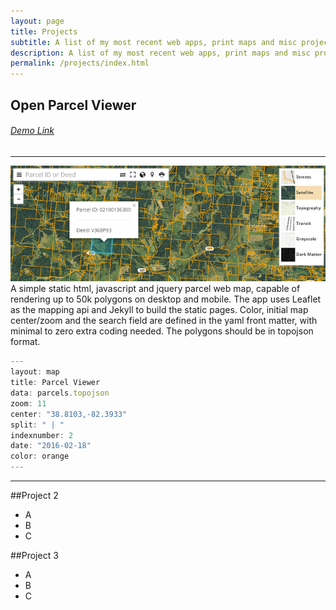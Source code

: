 ```yaml
---
layout: page
title: Projects
subtitle: A list of my most recent web apps, print maps and misc projects.
description: A list of my most recent web apps, print maps and misc projects hosted on getBounds by Malcolm Meyer.
permalink: /projects/index.html
---
```

<h2>Open Parcel Viewer</h2>
<h6><a href="https://ovrdc.github.io/parcel-viewer">Demo Link</a></h6>
<hr />
<div class="col-md-6">
<img src="/images/parcel-img.png" />
</div>
<div class="col-md-6">
A simple static html, javascript and jquery parcel web map, capable of rendering up to 50k polygons on desktop and mobile. The app uses Leaflet as the mapping api and Jekyll to build the static pages. Color, initial map center/zoom and the search field are defined in the yaml front matter, with minimal to zero extra coding needed. The polygons should be in topojson format.
</div>

```javascript
---
layout: map
title: Parcel Viewer
data: parcels.topojson
zoom: 11
center: "38.8103,-82.3933"
split: " | "
indexnumber: 2
date: "2016-02-18"
color: orange
---
```

***

##Project 2
 - A
 - B
 - C

##Project 3
 - A
 - B
 - C
